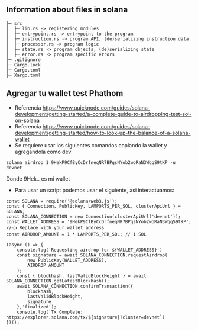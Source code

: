 ## Information about files in solana

```
├─ src
│  ├─ lib.rs -> registering modules
│  ├─ entrypoint.rs -> entrypoint to the program
│  ├─ instruction.rs -> program API, (de)serializing instruction data
│  ├─ processor.rs -> program logic
│  ├─ state.rs -> program objects, (de)serializing state
│  ├─ error.rs -> program specific errors
├─ .gitignore
├─ Cargo.lock
├─ Cargo.toml
├─ Xargo.toml
```

## Agregar tu wallet test Phathom
- Referencia https://www.quicknode.com/guides/solana-development/getting-started/a-complete-guide-to-airdropping-test-sol-on-solana
- Referencia https://www.quicknode.com/guides/solana-development/getting-started/how-to-look-up-the-balance-of-a-solana-wallet
- Se requiere usar los siguientes comandos copiando la wallet y agregandola como dev

```
solana airdrop 1 9HekP9CfByCcDrfneqNR7BPgsNYob2woRaN3WqqS9tKP -u devnet
```
Donde 9Hek.. es mi wallet 

- Para usar un script podemos usar el siguiente, asi interactuamos:
```
const SOLANA = require('@solana/web3.js');
const { Connection, PublicKey, LAMPORTS_PER_SOL, clusterApiUrl } = SOLANA;
const SOLANA_CONNECTION = new Connection(clusterApiUrl('devnet'));
const WALLET_ADDRESS = '9HekP9CfByCcDrfneqNR7BPgsNYob2woRaN3WqqS9tKP'; //👈 Replace with your wallet address
const AIRDROP_AMOUNT = 1 * LAMPORTS_PER_SOL; // 1 SOL 

(async () => {
    console.log(`Requesting airdrop for ${WALLET_ADDRESS}`)
    const signature = await SOLANA_CONNECTION.requestAirdrop(
        new PublicKey(WALLET_ADDRESS),
        AIRDROP_AMOUNT
    );
    const { blockhash, lastValidBlockHeight } = await SOLANA_CONNECTION.getLatestBlockhash();
    await SOLANA_CONNECTION.confirmTransaction({
        blockhash,
        lastValidBlockHeight,
        signature
    },'finalized');
    console.log(`Tx Complete: https://explorer.solana.com/tx/${signature}?cluster=devnet`)
})();
```
